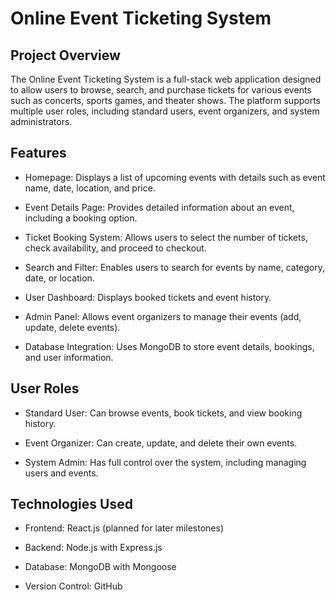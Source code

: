 # Online Event Ticketing System

## Project Overview

The Online Event Ticketing System is a full-stack web application designed to allow users to browse, search, and purchase tickets for various events such as concerts, sports games, and theater shows. The platform supports multiple user roles, including standard users, event organizers, and system administrators.

## Features

- Homepage: Displays a list of upcoming events with details such as event name, date, location, and price.

- Event Details Page: Provides detailed information about an event, including a booking option.

- Ticket Booking System: Allows users to select the number of tickets, check availability, and proceed to checkout.

- Search and Filter: Enables users to search for events by name, category, date, or location.

- User Dashboard: Displays booked tickets and event history.

- Admin Panel: Allows event organizers to manage their events (add, update, delete events).

- Database Integration: Uses MongoDB to store event details, bookings, and user information.

## User Roles

- Standard User: Can browse events, book tickets, and view booking history.

- Event Organizer: Can create, update, and delete their own events.

- System Admin: Has full control over the system, including managing users and events.

## Technologies Used

- Frontend: React.js (planned for later milestones)

- Backend: Node.js with Express.js

- Database: MongoDB with Mongoose

- Version Control: GitHub

